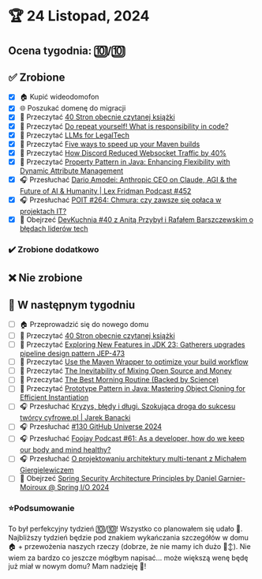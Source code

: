 # 🏆 24 Listopad, 2024

## Ocena tygodnia: 🔟/🔟

## ✅ Zrobione
- [x] 🏠 Kupić wideodomofon
- [x] 🌐 Poszukać domenę do migracji
- [x] 📗 Przeczytać [40 Stron obecnie czytanej książki](https://github.com/BartoszDabek/bdabek.pl/blob/master/miscellaneous/books.md)
- [x] 📗 Przeczytać [Do repeat yourself! What is responsibility in code?](https://blog.allegro.tech/2024/10/do-repeat-yourself.html)
- [x] 📗 Przeczytać [LLMs for LegalTech](https://softwaremill.com/llms-for-legaltech/)
- [x] 📗 Przeczytać [Five ways to speed up your Maven builds](https://gradle.com/blog/five-ways-to-speed-up-your-apache-maven-builds/)
- [x] 📗 Przeczytać [How Discord Reduced Websocket Traffic by 40%](https://discord.com/blog/how-discord-reduced-websocket-traffic-by-40-percent)
- [x] 📗 Przeczytać [Property Pattern in Java: Enhancing Flexibility with Dynamic Attribute Management](https://java-design-patterns.com/patterns/property/)
- [x] 🎧 Przesłuchać [Dario Amodei: Anthropic CEO on Claude, AGI & the Future of AI & Humanity | Lex Fridman Podcast #452](https://youtu.be/ugvHCXCOmm4)
- [x] 🎧 Przesłuchać [POIT #264: Chmura: czy zawsze się opłaca w projektach IT?](https://porozmawiajmyoit.pl/poit-264-chmura-czy-zawsze-sie-oplaca-w-projektach-it/)
- [x] 🎥 Obejrzeć [DevKuchnia #40 z Anitą Przybył i Rafałem Barszczewskim o błędach liderów tech](https://youtu.be/7UZMXnSCS2c)

### ✔️ Zrobione dodatkowo

## ❌ Nie zrobione

## 📝 W następnym tygodniu
- [ ] 🏠 Przeprowadzić się do nowego domu
- [ ] 📗 Przeczytać [40 Stron obecnie czytanej książki](https://github.com/BartoszDabek/bdabek.pl/blob/master/miscellaneous/books.md)
- [ ] 📗 Przeczytać [Exploring New Features in JDK 23: Gatherers upgrades pipeline design pattern JEP-473](https://foojay.io/today/exploring-new-features-in-jdk-23-gatherers-upgrades-pipeline-design-pattern-jep-461/)
- [ ] 📗 Przeczytać [Use the Maven Wrapper to optimize your build workflow](https://gradle.com/blog/use-the-maven-wrapper-to-optimize-your-build-workflow/)
- [ ] 📗 Przeczytać [The Inevitability of Mixing Open Source and Money](https://lucumr.pocoo.org/2024/10/14/mixing-oss-and-money/)
- [ ] 📗 Przeczytać [The Best Morning Routine (Backed by Science)](https://taylorpearson.me/morning/)
- [ ] 📗 Przeczytać [Prototype Pattern in Java: Mastering Object Cloning for Efficient Instantiation](https://java-design-patterns.com/patterns/prototype/)
- [ ] 🎧 Przesłuchać [Kryzys, błędy i długi. Szokująca droga do sukcesu twórcy cyfrowe.pl | Jarek Banacki](https://youtu.be/zTDF48fhFnA)
- [ ] 🎧 Przesłuchać [#130 GitHub Universe 2024](https://patoarchitekci.io/130/)
- [ ] 🎧 Przesłuchać [Foojay Podcast #61: As a developer, how do we keep our body and mind healthy?](https://foojay.io/today/foojay-podcast-61/)
- [ ] 🎧 Przesłuchać [O projektowaniu architektury multi-tenant z Michałem Giergielewiczem](https://bettersoftwaredesign.pl/podcast/o-projektowaniu-architektury-multi-tenant-z-michalem-giergielewiczem/)
- [ ] 🎥 Obejrzeć [Spring Security Architecture Principles by Daniel Garnier-Moiroux @ Spring I/O 2024](https://youtu.be/HyoLl3VcRFY)

### ⭐Podsumowanie
To był perfekcyjny tydzień 🔟/🔟! Wszystko co planowałem się udało 🙏. Najbliższy tydzień będzie pod znakiem wykańczania szczegółów w domu 🏠 + przewożenia naszych rzeczy (dobrze, że nie mamy ich dużo 🙂‍↕️). Nie wiem za bardzo co jeszcze mógłbym napisać... może większą wenę będę już miał w nowym domu? Mam nadzieję 🤣! 
